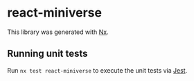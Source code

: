 # react-miniverse

This library was generated with [Nx](https://nx.dev).

## Running unit tests

Run `nx test react-miniverse` to execute the unit tests via [Jest](https://jestjs.io).
